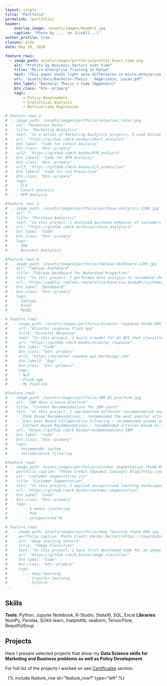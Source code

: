 ```yaml
---
layout: single
title: "Portfolio"
permalink: /portfolio/
header:
    overlay_image: /assets/images/Header1.jpg
    caption: "Photo by ...  on [Link](...)"
author_profile: true
classes: wide
date: May 18, 2020

feature_row1:
  - image_path: assets/images/portfolio/profits_bsecs_time.png
    alt: "Profits by Business Sectors over time"
    title: "Micro-Enterprise Training in Kenya"
    text: "This paper sheds light onto differences in micro-enterprise profits between several business sectors. The investigated dataset contains a randomized controlled trial among micro-enterprises in Kenya that receive either class training, mentoring or neither. To the best of my knowledge this paper is the first that aims to explain differences between treatment effects in micro-enterprises with a link to macroeconomic theory. Thereby mentees have been found to yield the highest profits among the treatment groups. Especially, mentees in the street-food sector respond sensitive to changes in economic activity and achieve on average 91.4% higher profits than the control group. In contrast, retailers are established as stable even under circumstances of low economic activity where otherwise strong subgroups perform poorly."
    url: "assets/docs/Bachelor-Thesis - Hagelstein, Lucas.pdf"
    btn_label: "Bachelor Thesis + Code [Appendix]"
    btn_class: "btn--primary"
    tags:
        - Policy Development
        - Statistical Analysis
        - Multivariate Regression

# feature_row1-2:
#  - image_path: /assets/images/portfolio/retention_rates.png
#    alt: "Retention Rates"
#    title: "Marketing Analytics"
#    text: "In a series of Marketing Analytics projects, I used Online Retail II dataset to create cohorts based on monthly data, calculated retention rates and visualized them via a heatmap. Then I created RFM (Recency, Frequency, Monetary) segments, calculated RFM Score for each customer and segmented into 3 custom segments 'Top', 'Middle' and 'Low' based on the total RFM Score. Finally, I calculated the revenue-based CLV (Customer Lifetime Value) for each customer."
#    url: "https://github.com/k-bosko/cohort_analysis"
#    btn_label: "Code for Cohort Analysis"
#    btn_class: "btn--primary"
#    url2: "https://github.com/k-bosko/RFM_analysis"
#    btn_label2: "Code for RFM Analysis"
#    btn_class: "btn--primary"
#    url3: "https://github.com/k-bosko/CLV_prediction"
#    btn_label3: "Code for CLV Prediction"
#    btn_class: "btn--primary"
#    tags:
#    - CLV
#    - Cohort Analysis
#    - RFM Analysis

#feature_row1-3:
#  - image_path: /assets/images/portfolio/purchase-analytics-1200.jpg
#    alt: ""
#    title: "Purchase Analytics"
#    text: "In this project, I analyzed purchase behavior of customers that bought 5 different brands of chocolate bars in a physical FMCG store during 2 years. In total, they made 58,693 transactions, captured through the loyalty cards they used at checkout. Based on the results of customer segmentation, I explored the segments sizes and answered the following business questions: 1. How often do people from different segments visit the store? 2. What brand do customer segments prefer on average? 3. How much revenue each customer segment brings?"
#    url: "https://github.com/k-bosko/purchase_analytics"
#    btn_label: "Code"
#    btn_class: "btn--primary"
#    tags:
#    - EDA
#    - Business Analytics

#feature_row1-4:
#  - image_path: /assets/images/portfolio/Tableau-dashboard-1200.jpg
#    alt: "Tableau Dashboard"
#    title: "Tableau Dashboard for Watershed Properties"
#    text: "In this project, I performed data analysis to recommend short-term renting strategy for Watershed, a residential rental properties firm. To do this, I extracted relevant data from a real estate MySQL database, analyzed data in Excel to identify the best opportunities to increase revenue and maximize profits and created a Tableau dashboard to show the results of a sensitivity analysis."
#    url: "https://public.tableau.com/profile/katerina.bosko#!/vizhome/Bosko_dashboardforWatershedproperties/FinalDashboard"
#    btn_label: "Dashboard"
#    btn_class: "btn--primary"
#    tags:
#    - Tableau
#    - Excel
#    - MySQL

# feature_row2:
#   - image_path: /assets/images/portfolio/disaster-response-thumb-800.jpg
#     alt: "disaster response Flask app"
#     title: "Disaster Response"
#     text: "In this project, I built a model for an API that classifies disaster messages. The datasets provided by Figure Eight contain real messages sent during disaster events and their respective categories. The task was to train the supervised ML classifier to automate categorization of the new messages so that different disaster relief agencies would receive only relevant ones. The model was then deployed as a Python Flask app to Heroku."
#     url: "https://github.com/k-bosko/disaster_response"
#     btn_label: "Code"
#     btn_class: "btn--primary"
#     url2: "https://disaster-reponse-api.herokuapp.com"
#     btn_label2: "App"
#     btn_class: "btn--primary"
#     tags:
#     - NLP
#     - Flask-app
#     - ML Pipeline

#feature_row3:
#  - image_path: /assets/images/portfolio/IBM_DS_platform.jpg
#    alt: "IBM data science platform"
#    title: "Content Recommendations for IBM users"
#    text: "In this project, I implemented different recommendation engines for users of the IBM Watson Studio platform. <br>
#    - _Rank Based Recommendations_: recommended the most popular articles based on the highest user interactions <br>
#    - _User-User Based Collaborative Filtering_: recommended unseen articles that were viewed by most similar users <br>
#    - _Content Based Recommendations_: recommended articles based on similarity of content <br>"
#    url: "https://github.com/k-bosko/recommendations_IBM"
#    btn_label: "Code"
#    btn_class: "btn--primary"
#    tags:
#    - recommender system
#    - collaborative filtering

#feature_row4:
#  - image_path: assets/images/portfolio/customer_segmentation-thumb-800-light.jpg
#    portfolio_caption: "Photo Credit [Dynamic Concepts Blog](http://www.dynamic-concepts.nl/en/segmentation/)"
#    alt: "customer segmentation viz"
#    title: "Customer Segmentation"
#    text: "In this project, I applied unsupervised learning techniques to identify segments of the population that form the core customer base for a mail-order sales company in Germany. I worked with real-life data provided by Bertelsmann partners AZ Direct and Arvato Finance Solution. Prior to applying the machine learning methods, I assessed and cleaned the data in order to convert the data into a usable form."
#    url: "https://github.com/k-bosko/customer_segmentation"
#    btn_label: "Code"
#    btn_class: "btn--primary"
#    tags:
#        - k-means clustering
#        - PCA
#        - unsupervised ML

# feature_row5:
#   - image_path: assets/images/portfolio/deep_learning-thumb-800.jpg
#     portfolio_caption: Photo Credit [Ardon Dertat](https://towardsdatascience.com/applied-deep-learning-part-1-artificial-neural-networks-d7834f67a4f6)
#     alt: "deep learning network"
#     title: "Image Classifier"
#     text: "In this project, I have first developed code for an image classifier built with PyTorch in Jupyter Notebook, then converted it into a command line application. The application allows you to choose one of the pretrained architectures, specify different hyperparameters (learning rate, hidden layers, epochs) and use either GPU or CPU for training. I also implemented saving the checkpoints so that you can continue training if stopped. Image Classifier predicts 102 flower categories. "
#     url: "https://github.com/k-bosko/image_classifier"
#     btn_label: "Code"
#     btn_class: "btn--primary"
#     tags:
#         - deep-learning
#         - transfer-learning
#         - PyTorch
---
```


## Skills

**Tools**: Python, Jupyter Notebook, R-Studio, Stata16, SQL, Excel
**Libraries**: NumPy, Pandas, Scikit-learn, matplotlib, seaborn, TensorFlow, BeautifulSoup


## Projects

Here I present selected projects that show my **Data Science skills for Marketing and Business problems as well as Policy Development**.

For full list of the projects I worked on see [Certificates](/certificates/) section.

&nbsp;
{% include feature_row id="feature_row1" type="left" %}
